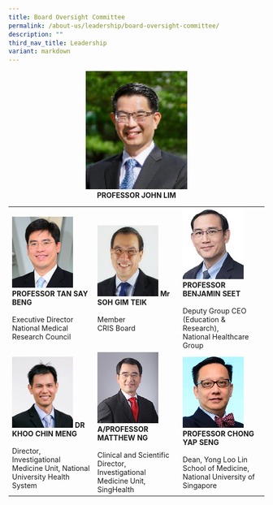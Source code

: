 ```yaml
---
title: Board Oversight Committee
permalink: /about-us/leadership/board-oversight-committee/
description: ""
third_nav_title: Leadership
variant: markdown
---
```

<div align="center">
		<img style="width:200px" src="/images/Leadership/Board%20Oversight%20Committee/prof-john-cw-lim_2.jpg">
</div>
<div align="center">
	<b>PROFESSOR JOHN LIM</b>
</div>

<table>
	<tbody>
		<tr>
			<td style="width:33%">
				<img src="/images/Leadership/Board%20Oversight%20Committee/aprof-tan-say-beng(1).jpg">
				<b>PROFESSOR TAN SAY BENG</b>
				<br><br>Executive Director<br>National Medical Research Council
			</td>
			<td style="width:33%">
				<img src="/images/Leadership/Board%20Oversight%20Committee/soh-gim-teik-2016-ar-01-01-1.jpg">
				<b>Mr SOH GIM TEIK</b>
				<br><br>Member<br>CRIS Board
			</td>
			<td style="width:33%">
				<img src="/images/Leadership/Board%20Oversight%20Committee/prof-benjamin-seet_2.jpg">
				<b>PROFESSOR BENJAMIN SEET</b>
				<br><br>Deputy Group CEO<br>(Education &amp; Research), <br>National Healthcare Group
			</td>
		</tr>
		<tr>
			<td>
				<img src="/images/Leadership/Board%20Oversight%20Committee/dr-khoo-chin-meng_2.jpg">
				<b>DR KHOO CHIN MENG</b>
				<br><br>Director, Investigational Medicine Unit,  
National University Health System
			</td>
			<td>
				<img src="/images/Leadership/Board%20Oversight%20Committee/aprof-matthew-ng_2.jpg">
				<b>A/PROFESSOR MATTHEW NG</b>
				<br><br>Clinical and Scientific Director, Investigational Medicine Unit,  <br>SingHealth
			</td>
			<td>
				<img src="/images/Leadership/Board%20Oversight%20Committee/prof-chong-yap-seng_2.jpg">
				<b>PROFESSOR CHONG YAP SENG</b>
				<br><br>Dean, Yong Loo Lin School of Medicine, <br>National University of Singapore
			</td>
		</tr>
	</tbody>
	</table>